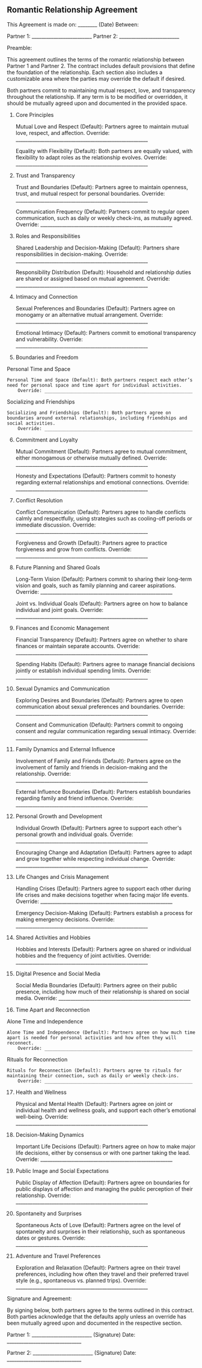## Romantic Relationship Agreement

This Agreement is made on: ________ (Date)
Between:

Partner 1: _________________________
Partner 2: _________________________

Preamble:

This agreement outlines the terms of the romantic relationship between Partner 1 and Partner 2. The contract includes default provisions that define the foundation of the relationship. Each section also includes a customizable area where the parties may override the default if desired.

Both partners commit to maintaining mutual respect, love, and transparency throughout the relationship. If any term is to be modified or overridden, it should be mutually agreed upon and documented in the provided space.

1. Core Principles

    Mutual Love and Respect (Default): Partners agree to maintain mutual love, respect, and affection.
        Override: _______________________________________________________

    Equality with Flexibility (Default): Both partners are equally valued, with flexibility to adapt roles as the relationship evolves.
        Override: _______________________________________________________

2. Trust and Transparency

    Trust and Boundaries (Default): Partners agree to maintain openness, trust, and mutual respect for personal boundaries.
        Override: _______________________________________________________

    Communication Frequency (Default): Partners commit to regular open communication, such as daily or weekly check-ins, as mutually agreed.
        Override: _______________________________________________________

3. Roles and Responsibilities

    Shared Leadership and Decision-Making (Default): Partners share responsibilities in decision-making.
        Override: _______________________________________________________

    Responsibility Distribution (Default): Household and relationship duties are shared or assigned based on mutual agreement.
        Override: _______________________________________________________

4. Intimacy and Connection

    Sexual Preferences and Boundaries (Default): Partners agree on monogamy or an alternative mutual arrangement.
        Override: _______________________________________________________

    Emotional Intimacy (Default): Partners commit to emotional transparency and vulnerability.
        Override: _______________________________________________________

5. Boundaries and Freedom

Personal Time and Space

    Personal Time and Space (Default): Both partners respect each other’s need for personal space and time apart for individual activities.
        Override: _______________________________________________________

Socializing and Friendships

    Socializing and Friendships (Default): Both partners agree on boundaries around external relationships, including friendships and social activities.
        Override: _______________________________________________________

6. Commitment and Loyalty

    Mutual Commitment (Default): Partners agree to mutual commitment, either monogamous or otherwise mutually defined.
        Override: _______________________________________________________

    Honesty and Expectations (Default): Partners commit to honesty regarding external relationships and emotional connections.
        Override: _______________________________________________________

7. Conflict Resolution

    Conflict Communication (Default): Partners agree to handle conflicts calmly and respectfully, using strategies such as cooling-off periods or immediate discussion.
        Override: _______________________________________________________

    Forgiveness and Growth (Default): Partners agree to practice forgiveness and grow from conflicts.
        Override: _______________________________________________________

8. Future Planning and Shared Goals

    Long-Term Vision (Default): Partners commit to sharing their long-term vision and goals, such as family planning and career aspirations.
        Override: _______________________________________________________

    Joint vs. Individual Goals (Default): Partners agree on how to balance individual and joint goals.
        Override: _______________________________________________________

9. Finances and Economic Management

    Financial Transparency (Default): Partners agree on whether to share finances or maintain separate accounts.
        Override: _______________________________________________________

    Spending Habits (Default): Partners agree to manage financial decisions jointly or establish individual spending limits.
        Override: _______________________________________________________

10. Sexual Dynamics and Communication

    Exploring Desires and Boundaries (Default): Partners agree to open communication about sexual preferences and boundaries.
        Override: _______________________________________________________

    Consent and Communication (Default): Partners commit to ongoing consent and regular communication regarding sexual intimacy.
        Override: _______________________________________________________

11. Family Dynamics and External Influence

    Involvement of Family and Friends (Default): Partners agree on the involvement of family and friends in decision-making and the relationship.
        Override: _______________________________________________________

    External Influence Boundaries (Default): Partners establish boundaries regarding family and friend influence.
        Override: _______________________________________________________

12. Personal Growth and Development

    Individual Growth (Default): Partners agree to support each other's personal growth and individual goals.
        Override: _______________________________________________________

    Encouraging Change and Adaptation (Default): Partners agree to adapt and grow together while respecting individual change.
        Override: _______________________________________________________

13. Life Changes and Crisis Management

    Handling Crises (Default): Partners agree to support each other during life crises and make decisions together when facing major life events.
        Override: _______________________________________________________

    Emergency Decision-Making (Default): Partners establish a process for making emergency decisions.
        Override: _______________________________________________________

14. Shared Activities and Hobbies

    Hobbies and Interests (Default): Partners agree on shared or individual hobbies and the frequency of joint activities.
        Override: _______________________________________________________

15. Digital Presence and Social Media

    Social Media Boundaries (Default): Partners agree on their public presence, including how much of their relationship is shared on social media.
        Override: _______________________________________________________

16. Time Apart and Reconnection

Alone Time and Independence

    Alone Time and Independence (Default): Partners agree on how much time apart is needed for personal activities and how often they will reconnect.
        Override: _______________________________________________________

Rituals for Reconnection

    Rituals for Reconnection (Default): Partners agree to rituals for maintaining their connection, such as daily or weekly check-ins.
        Override: _______________________________________________________

17. Health and Wellness

    Physical and Mental Health (Default): Partners agree on joint or individual health and wellness goals, and support each other’s emotional well-being.
        Override: _______________________________________________________

18. Decision-Making Dynamics

    Important Life Decisions (Default): Partners agree on how to make major life decisions, either by consensus or with one partner taking the lead.
        Override: _______________________________________________________

19. Public Image and Social Expectations

    Public Display of Affection (Default): Partners agree on boundaries for public displays of affection and managing the public perception of their relationship.
        Override: _______________________________________________________

20. Spontaneity and Surprises

    Spontaneous Acts of Love (Default): Partners agree on the level of spontaneity and surprises in their relationship, such as spontaneous dates or gestures.
        Override: _______________________________________________________

21. Adventure and Travel Preferences

    Exploration and Relaxation (Default): Partners agree on their travel preferences, including how often they travel and their preferred travel style (e.g., spontaneous vs. planned trips).
        Override: _______________________________________________________

Signature and Agreement:

By signing below, both partners agree to the terms outlined in this contract. Both parties acknowledge that the defaults apply unless an override has been mutually agreed upon and documented in the respective section.

Partner 1: _________________________ (Signature)
Date: _______________________________

Partner 2: _________________________ (Signature)
Date: _______________________________